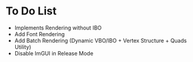# To Do List

* Implements Rendering without IBO
* Add Font Rendering
* Add Batch Rendering (Dynamic VBO/IBO + Vertex Structure + Quads Utility)
* Disable ImGUI in Release Mode